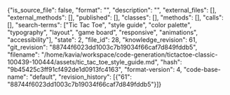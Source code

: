 {"is_source_file": false, "format": "", "description": "", "external_files": [], "external_methods": [], "published": [], "classes": [], "methods": [], "calls": [], "search-terms": ["Tic Tac Toe", "style guide", "color palette", "typography", "layout", "game board", "responsive", "animations", "accessibility"], "state": 2, "file_id": 28, "knowledge_revision": 61, "git_revision": "88744f6023dd1003c7b19034f66caf7d849fddb5", "filename": "/home/kavia/workspace/code-generation/tictactoe-classic-100439-100444/assets/tic_tac_toe_style_guide.md", "hash": "9b45425c3ff91cf492de1d0913fc4163", "format-version": 4, "code-base-name": "default", "revision_history": [{"61": "88744f6023dd1003c7b19034f66caf7d849fddb5"}]}